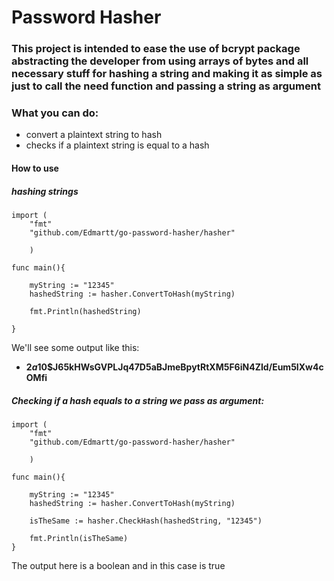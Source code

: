 # Password Hasher

### This project is intended to ease the use of bcrypt package abstracting the developer from using arrays of bytes and all necessary stuff for hashing a string and making it as simple as just to call the need function and passing a string as argument

### What you can do:
- convert a plaintext string to hash 
- checks if a plaintext string is equal to a hash


#### How to use

##### hashing strings

```
import (
	"fmt"
	"github.com/Edmartt/go-password-hasher/hasher"

	)

func main(){

	myString := "12345"
	hashedString := hasher.ConvertToHash(myString)

	fmt.Println(hashedString)

}
```

We'll see some output like this:
- **$2a$10$J65kHWsGVPLJq47D5aBJmeBpytRtXM5F6iN4ZId/Eum5IXw4cOMfi**


##### Checking if a hash equals to a string we pass as argument:

```
import (
	"fmt"
	"github.com/Edmartt/go-password-hasher/hasher"

	)

func main(){

	myString := "12345"
	hashedString := hasher.ConvertToHash(myString)

	isTheSame := hasher.CheckHash(hashedString, "12345")

	fmt.Println(isTheSame)
}

```
The output here is a boolean and in this case is true

